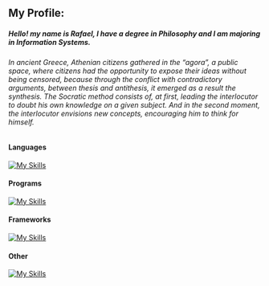 ## My Profile:

##### Hello! my name is Rafael, I have a degree in Philosophy and I am majoring in Information Systems. 

###### In ancient Greece, Athenian citizens gathered in the “agora”, a public space, where citizens had the opportunity to expose their ideas without being censored, because through the conflict with contradictory arguments, between thesis and antithesis, it emerged as a result the synthesis. The Socratic method consists of, at first, leading the interlocutor to doubt his own knowledge on a given subject. And in the second moment, the interlocutor envisions new concepts, encouraging him to think for himself.

#### Languages
[![My Skills](https://skillicons.dev/icons?i=c,java,html,css,js,python,markdown)](https://skillicons.dev)

#### Programs
[![My Skills](https://skillicons.dev/icons?i=git,vscode,linux,mysql,sqlite)](https://skillicons.dev)

#### Frameworks
[![My Skills](https://skillicons.dev/icons?i=nodejs)](https://skillicons.dev)

#### Other
[![My Skills](https://skillicons.dev/icons?i=github,githubactions,gitlab,aws)](https://skillicons.dev)

